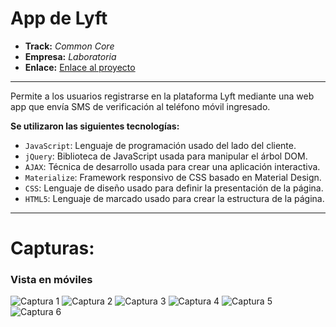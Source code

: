 # App de Lyft

* **Track:** _Common Core_
* **Empresa:** _Laboratoria_
* **Enlace:** [Enlace al proyecto](https://superliza.github.io/lyft-mobile/)

---

Permite a los usuarios registrarse en la plataforma Lyft mediante una web app que envía SMS de verificación al teléfono móvil ingresado.

**Se utilizaron las siguientes tecnologías:**

* `JavaScript`: Lenguaje de programación usado del lado del cliente.
* `jQuery`: Biblioteca de JavaScript usada para manipular el árbol DOM.
* `AJAX`: Técnica de desarrollo usada para crear una aplicación interactiva.
* `Materialize`: Framework responsivo de CSS basado en Material Design.
* `CSS`: Lenguaje de diseño usado para definir la presentación de la página.
* `HTML5`: Lenguaje de marcado usado para crear la estructura de la página.

---

# Capturas:

### Vista en móviles
![Captura 1](assets/images/captura-1.jpg)
![Captura 2](assets/images/captura-2.jpg)
![Captura 3](assets/images/captura-3.jpg)
![Captura 4](assets/images/captura-4.jpg)
![Captura 5](assets/images/captura-5.jpg)
![Captura 6](assets/images/captura-6.jpg)
